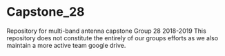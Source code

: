 # Capstone_28
Repository for multi-band antenna capstone Group 28 2018-2019
This repository does not constitute the entirely of our groups efforts as we also maintain a more active team google drive. 
